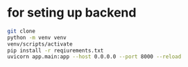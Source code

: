 # for seting up backend 
```bash
git clone 
python -m venv venv
venv/scripts/activate
pip install -r reqiurements.txt
uvicorn app.main:app --host 0.0.0.0 --port 8000 --reload
